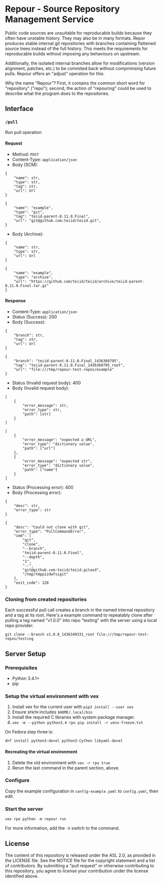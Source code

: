 # Repour - Source Repository Management Service

Public code sources are unsuitable for reproducable builds because they often have unstable history. They may also be in many formats. Repor produces stable internal git repositories with branches containing flattened source trees instead of the full history. This meets the requirements for reproducable builds without imposing any behaviours on upstream.

Additionally, the isolated internal branches allow for modifications (version alignment, patches, etc.) to be commited back without comprimising future pulls. Repour offers an "adjust" operation for this.

Why the name "Repour"? First, it contains the common short word for "repository" ("repo"); second, the action of "repouring" could be used to describe what the program does to the repositories.

## Interface

### `/pull`

Run pull operation

#### Request

- Method: `POST`
- Content-Type: `application/json`
- Body (SCM):
```
{
    "name": str,
    "type": str,
    "tag": str,
    "url": Url
}
```
```
{
    "name": "example",
    "type": "git",
    "tag": "teiid-parent-8.11.0.Final",
    "url": "git@github.com:teiid/teiid.git",
}
```
- Body (Archive):
```
{
    "name": str,
    "type": str,
    "url": Url
}
```
```
{
    "name": "example",
    "type": "archive",
    "url": "https://github.com/teiid/teiid/archive/teiid-parent-8.11.0.Final.tar.gz"
}
```

#### Response

- Content-Type: `application/json`
- Status (Success): 200
- Body (Success):
```
{
    "branch": str,
    "tag": str,
    "url": Url
}
```
```
{
    "branch": "teiid-parent-8.11.0.Final_1436360795",
    "tag": "teiid-parent-8.11.0.Final_1436360795_root",
    "url": "file:///tmp/repour-test-repos/example"
}
```
- Status (Invalid request body): 400
- Body (Invalid request body):
```
[
    {
        "error_message": str,
        "error_type": str,
        "path": [str]
    }
]
```
```
[
    {
        "error_message": "expected a URL",
        "error_type": "dictionary value",
        "path": ["url"]
    },
    {
        "error_message": "expected str",
        "error_type": "dictionary value",
        "path": ["name"]
    }
]
```
- Status (Processing error): 400
- Body (Processing error):
```
{
    "desc": str,
    "error_type": str
}
```
```
{
    "desc": "Could not clone with git",
    "error_type": "PullCommandError",
    "cmd": [
        "git",
        "clone",
        "--branch",
        "teiid-parent-8.11.0.Final",
        "--depth",
        "1",
        "--",
        "git@github.com:teiid/teiid.gitasd",
        "/tmp/tmppizdwfsigit"
    ],
    "exit_code": 128
}
```

### Cloning from created repositories

Each successful pull call creates a branch in the named internal repository and a tag at its root. Here's a example command to repeatably clone after pulling a tag named "v1.0.0" into repo "testing" with the server using a local repo provider:

    git clone --branch v1.0.0_1436349331_root file:///tmp/repour-test-repos/testing

## Server Setup

### Prerequisites

- Python 3.4.1+
- pip

### Setup the virtual environment with vex

1. Install vex for the current user with `pip3 install --user vex`
2. Ensure `$PATH` includes `$HOME/.local/bin`
3. Install the required C libraries with system package manager.
4. `vex -m --python python3.4 rpo pip install -r venv-freeze.txt`

On Fedora step three is:

    dnf install python3-devel python3-Cython libyaml-devel

#### Recreating the virtual environment

1. Delete the old environment with `vex -r rpo true`
2. Rerun the last command in the parent section, above.

### Configure

Copy the example configuration in `config-example.yaml` to `config.yaml`, then edit.

### Start the server

    vex rpo python -m repour run

For more information, add the `-h` switch to the command.

## License

The content of this repository is released under the ASL 2.0, as provided in the LICENSE file. See the NOTICE file for the copyright statement and a list of contributors. By submitting a "pull request" or otherwise contributing to this repository, you agree to license your contribution under the license identified above.
